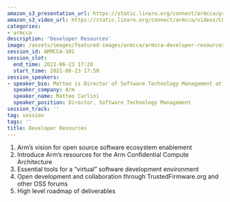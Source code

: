 ```yaml
---
amazon_s3_presentation_url: https://static.linaro.org/connect/armcca/presentations/CCATechEvent-210623-MC.pdf
amazon_s3_video_url: https://static.linaro.org/connect/armcca/videos/CCA-developer-resources.mp4
categories:
- armcca
description: 'Developer Resources'
image: /assets/images/featured-images/armcca/armcca-developer-resources.png
session_id: ARMCCA-101
session_slot:
  end_time: 2021-06-23 17:20
  start_time: 2021-06-23 17:50
session_speakers:
- speaker_bio: Matteo is Director of Software Technology Management at Arm and serves as Chairman of the Board for Trusted Firmware. He drives Arm's community effort into various open source projects, focusing on security architectures, firmware & kernel interfaces, platform security requirements and ecosystem enablement. In a previous life, he spent many years managing and working on embedded software developments for networking and automotive devices across various companies, where firmware meant BSPs and lot of proprietary headache.
  speaker_company: Arm
  speaker_name: Matteo Carlini
  speaker_position: Director, Software Technology Management
session_track: ''
tag: session
tags: ''
title: Developer Resources
---
```

1. Arm’s vision for open source software ecosystem enablement
2. Introduce Arm’s resources for the Arm Confidential Compute Architecture
3. Essential tools for a “virtual” software development environment 
4. Open development and collaboration through TrustedFirmware.org and other OSS forums
5. High level roadmap of deliverables